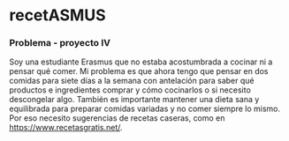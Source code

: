 # recetASMUS

### Problema - proyecto IV

Soy una estudiante Erasmus que no estaba acostumbrada a cocinar ni a pensar qué comer. 
Mi problema es que ahora tengo que pensar en dos comidas para siete días a la semana con antelación para saber qué productos e ingredientes comprar y cómo cocinarlos o si necesito descongelar algo. 
También es importante mantener una dieta sana y equilibrada para preparar comidas variadas y no comer siempre lo mismo. Por eso necesito sugerencias de recetas caseras, como en https://www.recetasgratis.net/.
